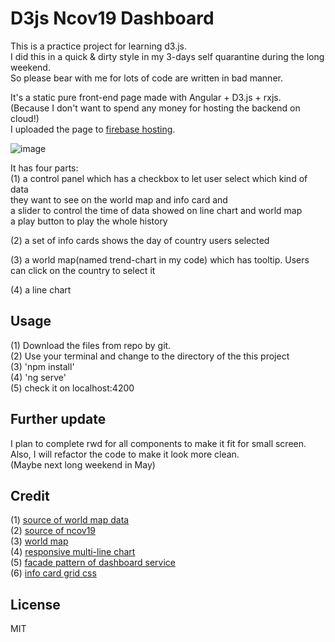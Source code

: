 # D3js Ncov19 Dashboard

This is a practice project for learning d3.js.<br/>
I did this in a quick & dirty style in my 3-days self quarantine during the long weekend.<br/>
So please bear with me for lots of code are written in bad manner.<br/>

It's a static pure front-end page made with Angular + D3.js + rxjs.<br/>
(Because I don't want to spend any money for hosting the backend on cloud!)<br/>
I uploaded the page to [firebase hosting](https://covid19-d3js.web.app/dashboard).<br/>

![image](https://github.com/rex44391/ncov19/blob/master/ncov19-dashboard.jpg)

It has four parts: <br/>
(1) a control panel which has a checkbox to let user select which kind of data <br/>
    they want to see on the world map and info card and <br/>
    a slider to control the time of data showed on line chart and world map<br/>
    a play button to play the whole history<br/>

(2) a set of info cards shows the day of country users selected<br/>

(3) a world map(named trend-chart in my code) which has tooltip. 
    Users can click on the country to select it<br/>

(4) a line chart<br/>

## Usage

(1) Download the files from repo by git.<br/>
(2) Use your terminal and change to the directory of the this project<br/>
(3) 'npm install'<br/>
(4) 'ng serve'<br/>
(5) check it on localhost:4200<br/>

## Further update

I plan to complete rwd for all components to make it fit for small screen.<br/>
Also, I will refactor the code to make it look more clean.<br/>
(Maybe next long weekend in May)<br/>

## Credit

(1) [source of world map data](https://gist.githubusercontent.com/MaciejKus/61e9ff1591355b00c1c1caf31e76a668/raw/4a5d012dc2df1aae1c36e2fdd414c21824329452/combined2.json)<br/>
(2) [source of ncov19](https://pomber.github.io/covid19/timeseries.json)<br/>
(3) [world map](https://bl.ocks.org/piwodlaiwo/73f7a0e28c53d26c04f30a754de49085)<br/>
(4) [responsive multi-line chart](https://bl.ocks.org/josiahdavis/7a02e811360ff00c4eef)<br/>
(5) [facade pattern of dashboard service](https://stackblitz.com/edit/facades-with-rxjs-only)<br/>
(6) [info card grid css](https://fireship.io/lessons/three-responsive-css-grid-layouts/)<br/>

## License

MIT